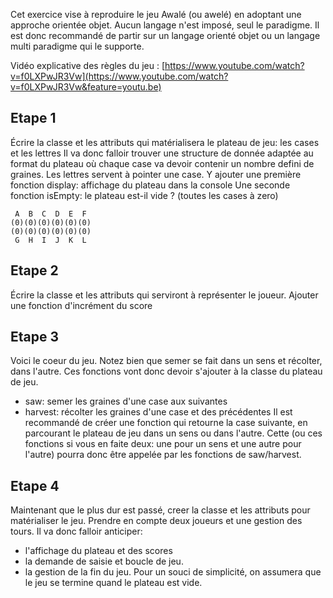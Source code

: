Cet exercice vise à reproduire le jeu Awalé (ou awelé) en adoptant une approche orientée objet. Aucun langage n'est imposé, seul le paradigme. Il est donc recommandé de partir sur un langage orienté objet ou un langage multi paradigme qui le supporte.

Vidéo explicative des règles du jeu : [https://www.youtube.com/watch?v=f0LXPwJR3Vw](https://www.youtube.com/watch?v=f0LXPwJR3Vw&feature=youtu.be)

## Etape 1

Écrire la classe et les attributs qui matérialisera le plateau de jeu: les cases et les lettres
Il va donc falloir trouver une structure de donnée adaptée au format du plateau où chaque case va devoir contenir un nombre defini de graines.
Les lettres servent à pointer une case.
Y ajouter une première fonction display: affichage du plateau dans la console
Une seconde fonction isEmpty: le plateau est-il vide ? (toutes les cases à zero)

```
 A  B  C  D  E  F
(0)(0)(0)(0)(0)(0)
(0)(0)(0)(0)(0)(0)
 G  H  I  J  K  L

```

## Etape 2

Écrire la classe et les attributs qui serviront à représenter le joueur.
Ajouter une fonction d'incrément du score

## Etape 3

Voici le coeur du jeu. Notez bien que semer se fait dans un sens et récolter, dans l'autre.
Ces fonctions vont donc devoir s'ajouter à la classe du plateau de jeu.
- saw: semer les graines d'une case aux suivantes
- harvest: récolter les graines d'une case et des précédentes
Il est recommandé de créer une fonction qui retourne la case suivante, en parcourant le plateau de jeu dans un sens ou dans l'autre. Cette (ou ces fonctions si vous en faite deux: une pour un sens et une autre pour l'autre) pourra donc être appelée par les fonctions de saw/harvest.

## Etape 4

Maintenant que le plus dur est passé, creer la classe et les attributs pour matérialiser le jeu. Prendre en compte deux joueurs et une gestion des tours.
Il va donc falloir anticiper:
- l'affichage du plateau et des scores
- la demande de saisie et boucle de jeu.
- la gestion de la fin du jeu. Pour un souci de simplicité, on assumera que le jeu se termine quand le plateau est vide.

  
